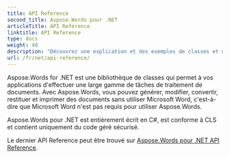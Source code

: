 ```yaml
---
title: API Reference
second_title: Aspose.Words pour .NET
articleTitle: API Reference
linktitle: API Reference
type: docs
weight: 40
description: "Découvrez une explication et des exemples de classes et de méthodes Aspose.Words pour .NET pour générer, convertir, modifier, afficher et imprimer des documents sans utiliser Microsoft Word."
url: /fr/net/api-reference/
---
```


Aspose.Words for .NET est une bibliothèque de classes qui permet à vos applications d'effectuer une large gamme de tâches de traitement de documents. Avec Aspose.Words, vous pouvez générer, modifier, convertir, restituer et imprimer des documents sans utiliser Microsoft Word, c'est-à-dire que Microsoft Word n'est pas requis pour utiliser Aspose.Words.

Aspose.Words pour .NET est entièrement écrit en C#, est conforme à CLS et contient uniquement du code géré sécurisé.

Le dernier API Reference peut être trouvé sur [Aspose.Words pour .NET API Reference](https://reference.aspose.com/words/fr/net/).
